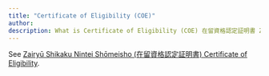 ```yaml
---
title: "Certificate of Eligibility (COE)"
author:
description: What is Certificate of Eligibility (COE) 在留資格認定証明書 Zairyū Shikaku Nintei Shōmeisho?
---
```

See [Zairyū Shikaku Nintei Shōmeisho (在留資格認定証明書) Certificate of Eligibility](../zairyu-shikaku-nintei-shomeisho-certificate-of-eligibility).